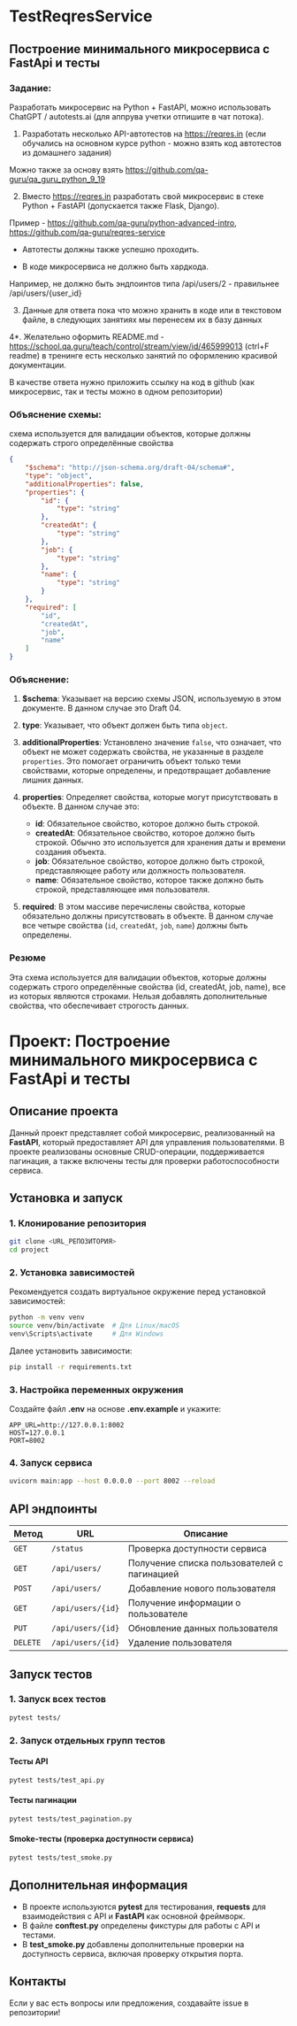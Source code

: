 # TestReqresService


## Построение минимального микросервиса с FastApi и тесты  



### Задание:
Разработать микросервис на Python + FastAPI, можно использовать ChatGPT / autotests.ai (для аппрува учетки отпишите в чат потока).



1. Разработать несколько API-автотестов на https://reqres.in (если обучались на основном курсе python - можно взять код автотестов из домашнего задания)

Можно также за основу взять https://github.com/qa-guru/qa_guru_python_9_19



2. Вместо https://reqres.in разработать свой микросервис в стеке Python + FastAPI (допускается также Flask, Django).

Пример - https://github.com/qa-guru/python-advanced-intro, https://github.com/qa-guru/reqres-service

- Автотесты должны также успешно проходить.

- В коде микросервиса не должно быть хардкода.

Например, не должно быть эндпоинтов типа /api/users/2 - правильнее /api/users/{user_id}



3. Данные для ответа пока что можно хранить в коде или в текстовом файле, в следующих занятиях мы перенесем их в базу данных



4*. Желательно оформить README.md - https://school.qa.guru/teach/control/stream/view/id/465999013 (ctrl+F readme) в тренинге есть несколько занятий по оформлению красивой документации.



В качестве ответа нужно приложить ссылку на код в github (как микросервис, так и тесты можно в одном репозитории)


### Объяснение схемы:
 схема используется для валидации объектов, которые должны содержать строго определённые свойства

```json
{
    "$schema": "http://json-schema.org/draft-04/schema#",
    "type": "object",
    "additionalProperties": false,
    "properties": {
        "id": {
            "type": "string"
        },
        "createdAt": {
            "type": "string"
        },
        "job": {
            "type": "string"
        },
        "name": {
            "type": "string"
        }
    },
    "required": [
        "id",
        "createdAt",
        "job",
        "name"
    ]
}
```

### Объяснение:

1. **$schema**: Указывает на версию схемы JSON, используемую в этом документе. В данном случае это Draft 04.

2. **type**: Указывает, что объект должен быть типа `object`.

3. **additionalProperties**: Установлено значение `false`, что означает, что объект не может содержать свойства, не указанные в разделе `properties`. Это помогает ограничить объект только теми свойствами, которые определены, и предотвращает добавление лишних данных.

4. **properties**: Определяет свойства, которые могут присутствовать в объекте. В данном случае это:
   - **id**: Обязательное свойство, которое должно быть строкой.
   - **createdAt**: Обязательное свойство, которое должно быть строкой. Обычно это используется для хранения даты и времени создания объекта.
   - **job**: Обязательное свойство, которое должно быть строкой, представляющее работу или должность пользователя.
   - **name**: Обязательное свойство, которое также должно быть строкой, представляющее имя пользователя.

5. **required**: В этом массиве перечислены свойства, которые обязательно должны присутствовать в объекте. В данном случае все четыре свойства (`id`, `createdAt`, `job`, `name`) должны быть определены.

### Резюме

Эта схема используется для валидации объектов, которые должны содержать строго определённые свойства (id, createdAt, job, name), все из которых являются строками. Нельзя добавлять дополнительные свойства, что обеспечивает строгость данных. 


# Проект: Построение минимального микросервиса с FastApi и тесты

## Описание проекта

Данный проект представляет собой микросервис, реализованный на **FastAPI**, который предоставляет API для управления пользователями. В проекте реализованы основные CRUD-операции, поддерживается пагинация, а также включены тесты для проверки работоспособности сервиса.

## Установка и запуск

### 1. Клонирование репозитория

```bash
git clone <URL_РЕПОЗИТОРИЯ>
cd project
```

### 2. Установка зависимостей

Рекомендуется создать виртуальное окружение перед установкой зависимостей:

```bash
python -m venv venv
source venv/bin/activate  # Для Linux/macOS
venv\Scripts\activate     # Для Windows
```

Далее установить зависимости:

```bash
pip install -r requirements.txt
```

### 3. Настройка переменных окружения

Создайте файл **.env** на основе **.env.example** и укажите:

```
APP_URL=http://127.0.0.1:8002
HOST=127.0.0.1
PORT=8002
```

### 4. Запуск сервиса

```bash
uvicorn main:app --host 0.0.0.0 --port 8002 --reload
```

## API эндпоинты


| Метод | URL               | Описание                                                                   |
| ---------- | ----------------- | ---------------------------------------------------------------------------------- |
| `GET`      | `/status`         | Проверка доступности сервиса                             |
| `GET`      | `/api/users/`     | Получение списка пользователей с пагинацией |
| `POST`     | `/api/users/`     | Добавление нового пользователя                         |
| `GET`      | `/api/users/{id}` | Получение информации о пользователе                |
| `PUT`      | `/api/users/{id}` | Обновление данных пользователя                         |
| `DELETE`   | `/api/users/{id}` | Удаление пользователя                                          |

## Запуск тестов

### 1. Запуск всех тестов

```bash
pytest tests/
```

### 2. Запуск отдельных групп тестов

#### Тесты API

```bash
pytest tests/test_api.py
```

#### Тесты пагинации

```bash
pytest tests/test_pagination.py
```

#### Smoke-тесты (проверка доступности сервиса)

```bash
pytest tests/test_smoke.py
```

## Дополнительная информация

* В проекте используются **pytest** для тестирования, **requests** для взаимодействия с API и **FastAPI** как основной фреймворк.
* В файле **conftest.py** определены фикстуры для работы с API и тестами.
* В **test\_smoke.py** добавлены дополнительные проверки на доступность сервиса, включая проверку открытия порта.

## Контакты

Если у вас есть вопросы или предложения, создавайте issue в репозитории!



